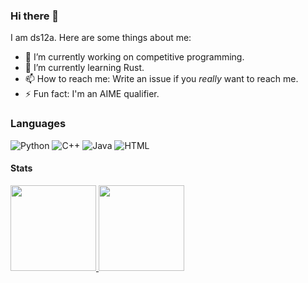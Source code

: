 ### Hi there 👋

I am ds12a. Here are some things about me:

- 🔭 I’m currently working on competitive programming.
- 🌱 I’m currently learning Rust.
- 📫 How to reach me: Write an issue if you *really* want to reach me.
- ⚡ Fun fact: I'm an AIME qualifier.

### Languages

![Python](https://img.shields.io/badge/-Python-4B8BBE?&logo=Python&logoColor=fff)
![C++](https://img.shields.io/badge/-C++-00599C?&logo=c%2b%2b)
![Java](https://img.shields.io/badge/Java-ED8B00?style=for-the-badge&logo=java&logoColor=white)
![HTML](https://img.shields.io/badge/HTML-239120?style=for-the-badge&logo=html5&logoColor=white)

#### Stats

<a href="https://github.com/ds12a">
  <img height="137px" src="https://github-readme-stats.vercel.app/api?username=ds12a&hide_title=false&hide_border=true&show_icons=true&include_all_commits=true&count_private=true&line_height=21&theme=dracula" />
  <img height="137px" src="https://github-readme-stats.vercel.app/api/top-langs/?username=ds12a&hide_title=false&hide_border=true&layout=compact&langs_count=6&theme=dracula" />
</a>

